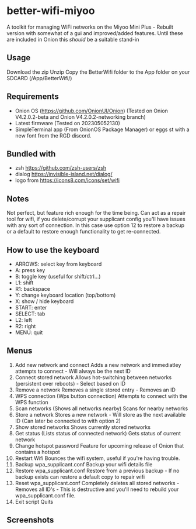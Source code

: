 # better-wifi-miyoo
A toolkit for managing WiFi networks on the Miyoo Mini Plus - Rebuilt version with somewhat of a gui and improved/added features. Until these are included in Onion this *should* be a suitable stand-in

## Usage
Download the zip
Unzip
Copy the BetterWifi folder to the App folder on your SDCARD (/App/BetterWifi/)

## Requirements
- Onion OS (https://github.com/OnionUI/Onion) (Tested on Onion V4.2.0.2-beta and Onion V4.2.0.2-networking branch)
- Latest firmware (Tested on 202305052130)
- SimpleTerminal app (From OnionOS Package Manager) or eggs st with a new font from the RGD discord.

## Bundled with
- zsh https://github.com/zsh-users/zsh
- dialog https://invisible-island.net/dialog/
- logo from https://icons8.com/icons/set/wifi

## Notes
Not perfect, but feature rich enough for the time being. Can act as a repair tool for wifi, if you delete/corrupt your supplicant config you'll have issues with any sort of connection. In this case use option 12 to restore a backup or a default to restore enough functionality to get re-connected.

## How to use the keyboard
- ARROWS: select key from keyboard
- A: press key
- B: toggle key (useful for shift/ctrl...)
- L1: shift
- R1: backspace
- Y: change keyboard location (top/bottom)
- X: show / hide keyboard
- START: enter
- SELECT: tab
- L2: left
- R2: right
- MENU: quit

## Menus

1. Add new network and connect  						Adds a new network and immediatley attempts to connect - Will always be the next ID
2. Connect stored network 						  		Allows hot-switching between networks (persistent over reboots) - Select based on ID
3. Remove a network 						  			Removes a single stored entry - Removes an ID
4. WPS connection (Wps button connection)  		 	    Attempts to connect with the WPS function
5. Scan networks (Shows all networks nearby)  			Scans for nearby networks
6. Store a network 							  			Stores a new network - Will store as the next available ID (Can later be connected to with option 2)
7. Show stored networks	 								Shows currently stored networks
8. Get status (Lists status of connected network)   	Gets status of current network
9. Change hotspot password								Feature for upcoming release of Onion that contains a hotspot
10. Restart Wifi										Bounces the wifi system, useful if you're having trouble.
11.	Backup wpa_supplicant.conf							Backup your wifi details file
12.	Restore wpa_supplicant.conf							Restore from a previous backup - If no backup exists can restore a default copy to repair wifi
13. Reset wpa_supplicant.conf							Completely deletes all stored networks - Removes all ID's - This is destructive and you'll need to rebuild your wpa_supplicant.conf file. 
14. Exit script											Quits

## Screenshots

